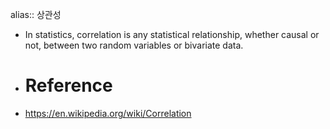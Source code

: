 alias:: 상관성

- In statistics, correlation is any statistical relationship, whether causal or not, between two random variables or bivariate data.
- # Reference
- https://en.wikipedia.org/wiki/Correlation